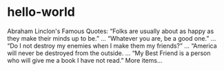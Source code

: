 # hello-world

Abraham Linclon's Famous Quotes:
“Folks are usually about as happy as they make their minds up to be.” ...
“Whatever you are, be a good one.” ...
“Do I not destroy my enemies when I make them my friends?” ...
“America will never be destroyed from the outside. ...
“My Best Friend is a person who will give me a book I have not read.”
More items...
